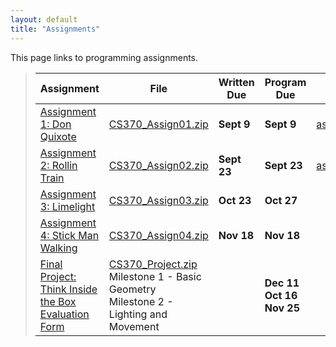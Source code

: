 ```yaml
---
layout: default
title: "Assignments"
---
```


This page links to programming assignments.

> Assignment | File | Written Due | Program Due | Solutions |
> ---------- | ---- | ----------- | ----------- | --------- |
> [Assignment 1: Don Quixote](assign01.html) | [CS370_Assign01.zip](src/CS370_Assign01.zip) | **Sept 9** | **Sept 9** | [assign01sol.pdf](sol/assign01sol.pdf)
> [Assignment 2: Rollin Train](assign02.html) | [CS370_Assign02.zip](src/CS370_Assign02.zip) | **Sept 23** | **Sept 23** | [assign02sol.pdf](sol/assign02sol.pdf)
> [Assignment 3: Limelight](assign03.html) | [CS370_Assign03.zip](src/CS370_Assign03.zip) | **Oct 23** | **Oct 27** |
> [Assignment 4: Stick Man Walking](assign04.html) | [CS370_Assign04.zip](src/CS370_Assign04.zip) | **Nov 18** | **Nov 18** |
> [Final Project: Think Inside the Box](project.html) <br /> [Evaluation Form](CS370_Final_Project_eval.docx) | [CS370_Project.zip](src/CS370_Project.zip) <br /> Milestone 1 - Basic Geometry <br /> Milestone 2 - Lighting and Movement | | **Dec 11** <br /> **Oct 16** <br /> **Nov 25** |